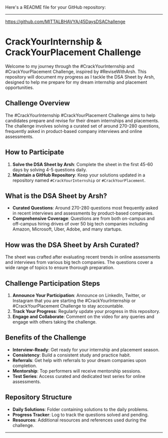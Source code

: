 Here's a README file for your GitHub repository:

---
https://github.com/MITTALBHAVYA/45DaysDSAChallenge

# CrackYourInternship & CrackYourPlacement Challenge

Welcome to my journey through the #CrackYourInternship and #CrackYourPlacement Challenge, inspired by #ReviseWithArsh. This repository will document my progress as I tackle the DSA Sheet by Arsh, designed to help me prepare for my dream internship and placement opportunities.

## Challenge Overview

The #CrackYourInternship #CrackYourPlacement Challenge aims to help candidates prepare and revise for their dream internships and placements. The challenge involves solving a curated set of around 270-280 questions, frequently asked in product-based company interviews and online assessments.

## How to Participate

1. **Solve the DSA Sheet by Arsh**: Complete the sheet in the first 45-60 days by solving 4-5 questions daily.
2. **Maintain a GitHub Repository**: Keep your solutions updated in a repository named `#CrackYourInternship` or `#CrackYourPlacement`.

## What is the DSA Sheet by Arsh?

- **Curated Questions**: Around 270-280 questions most frequently asked in recent interviews and assessments by product-based companies.
- **Comprehensive Coverage**: Questions are from both on-campus and off-campus hiring drives of over 50 big tech companies including Amazon, Microsoft, Uber, Adobe, and many startups.

## How was the DSA Sheet by Arsh Curated?

The sheet was crafted after evaluating recent trends in online assessments and interviews from various big tech companies. The questions cover a wide range of topics to ensure thorough preparation.

## Challenge Participation Steps

1. **Announce Your Participation**: Announce on LinkedIn, Twitter, or Instagram that you are starting the #CrackYourInternship or #CrackYourPlacement Challenge to stay accountable.
2. **Track Your Progress**: Regularly update your progress in this repository.
3. **Engage and Collaborate**: Comment on the video for any queries and engage with others taking the challenge.

## Benefits of the Challenge

- **Interview-Ready**: Get ready for your internship and placement season.
- **Consistency**: Build a consistent study and practice habit.
- **Referrals**: Get help with referrals to your dream companies upon completion.
- **Mentorship**: Top performers will receive mentorship sessions.
- **Test Series**: Access curated and dedicated test series for online assessments.

## Repository Structure

- **Daily Solutions**: Folder containing solutions to the daily problems.
- **Progress Tracker**: Log to track the questions solved and pending.
- **Resources**: Additional resources and references used during the challenge.

---
